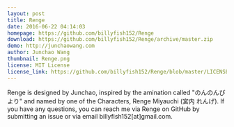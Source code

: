 ```yaml
---
layout: post
title: Renge
date: 2016-06-22 04:14:03
homepage: https://github.com/billyfish152/Renge
download: https://github.com/billyfish152/Renge/archive/master.zip
demo: http://junchaowang.com
author: Junchao Wang
thumbnail: Renge.png
license: MIT License
license_link: https://github.com/billyfish152/Renge/blob/master/LICENSE.md
---
```


Renge is designed by Junchao, inspired by the amination called "のんのんびより" and named by one of the Characters, Renge Miyauchi (宮内 れんげ). If you have any questions, you can reach me via Renge on GitHub by submitting an issue or via email billyfish152[at]gmail.com.
